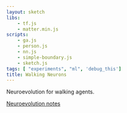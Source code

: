 ```yaml
---
layout: sketch
libs:
    - tf.js
    - matter.min.js
scripts: 
    - ga.js
    - person.js
    - nn.js
    - simple-boundary.js
    - sketch.js
tags: [ "experiments", "ml", 'debug_this']
title: Walking Neurons
---
```

Neuroevolution for walking agents.

[Neuroevolution notes](https://github.com/llSourcell/Modeling_Evolution_with_TensorflowJS/blob/master/Modeling%20Evolution%20with%20Tensorflow.js.ipynb)


